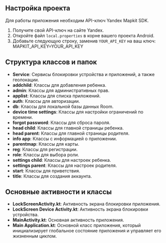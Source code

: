 ## Настройка проекта

Для работы приложения необходим API-ключ Yandex Mapkit SDK. 

1. Получите свой API-ключ на сайте Yandex.
2. Откройте файл `local.properties` в корне вашего проекта Android.
3. Добавьте следующую строку, заменив `YOUR_API_KEY` на ваш ключ:
MAPKIT_API_KEY=YOUR_API_KEY

## Структура классов и папок

- **Service**: Сервисы блокировки устройства и приложений, а также геолокации.
- **addchild**: Классы для добавления ребенка.
- **admin**: Классы для административных прав.
- **applist**: Классы для списка приложений.
- **auth**: Классы для авторизации.
- **db**: Классы для локальной базы данных Room.
- **device time settings**: Классы для настройки ограничений по времени.
- **forgot password**: Классы для сброса пароля.
- **head child**: Классы для главной страницы ребенка.
- **head parent**: Классы для главной страницы родителя.
- **info app**: Классы с информацией о приложении.
- **parentmap**: Классы для карты.
- **reg**: Классы для регистрации.
- **role**: Классы для выбора роли.
- **settings child**: Классы для настроек ребенка.
- **settings parent**: Классы для настроек родителя.
- **start**: Классы для приветствия.
- **title**: Классы для создания аккаунта.

## Основные активности и классы

- **LockScreenActivity.kt**: Активность экрана блокировки приложения.
- **LockScreen Device Activity.kt**: Активность экрана блокировки устройства.
- **MainActivity.kt**: Основная активность приложения.
- **Main Application.kt**: Основной класс приложения, который инициализирует глобальное состояние приложения и управляет его жизненным циклом.
